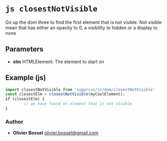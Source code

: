 


<!-- @namespace    sugar.js.dom -->
<!-- @name    closestNotVisible -->

# ```js closestNotVisible ```


Go up the dom three to find the first element that is not visible.
Not visible mean that has either an opacity to 0, a visibility to hidden or a display to none

## Parameters

- **elm**  HTMLElement: The element to start on



## Example (js)

```js
import closestNotVisible from 'sugarcss/js/dom/closestNotVisible'
const closestElm = closestNotVisible(myCoolElement);
if (closestElm) {
		// we have found en element that is not visible
}
```


### Author
- **Olivier Bossel** <a href="mailto:olivier.bossel@gmail.com">olivier.bossel@gmail.com</a> 



